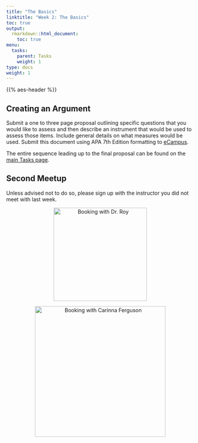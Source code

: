 ```yaml
---
title: "The Basics"
linktitle: "Week 2: The Basics"
toc: true
output:
  rmarkdown::html_document:
    toc: true
menu:
  tasks:
    parent: Tasks
    weight: 1
type: docs
weight: 1
---
```


{{% aes-header %}}

## Creating an Argument

Submit a one to three page proposal outlining specific questions that you would like to assess and then describe an instrument that would be used to assess those items. Include general details on what measures would be used. Submit this document using APA 7th Edition formatting to <a href="%22https://ecampus.wvu.edu/%22" target="_blank">eCampus</a>.

The entire sequence leading up to the final proposal can be found on the [main Tasks page](/tasks/#proposal).

## Second Meetup

Unless advised not to do so, please sign up with the instructor you did not meet with last week.

<center>

<div class="evener">

<div class="stripe">

<a href='https://calendly.com/nopiecharts/short15' target="_blank"><img src='/logos/calendar-dr-roy.png' alt='Booking with Dr. Roy' width='250'></a>

</div>

<div class="stripe">

<a href='https://calendly.com/carinna-ferguson/611' target="_blank"><img src='/logos/calendar-cari.png' alt='Booking with Carinna Ferguson' width='350'></a>

</div>

</div>
